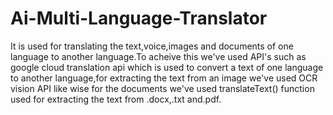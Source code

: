 # Ai-Multi-Language-Translator
It is used for translating the text,voice,images and documents of one language to another language.To acheive this we've used API's such as google cloud translation api which is used to convert a text of one language to another language,for extracting the text from an image we've used OCR vision API like wise for the documents we've used translateText() function used for extracting the text from .docx,.txt and.pdf.

